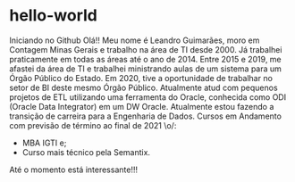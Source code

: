 # hello-world
Iniciando no Github
Olá!!
Meu nome é Leandro Guimarães, moro em Contagem Minas Gerais e trabalho na área de TI desde 2000.
Já trabalhei praticamente em todas as áreas até o ano de 2014.
Entre 2015 e 2019, me afastei da área de TI e trabalhei ministrando aulas de um sistema para um Órgão Público do Estado.
Em 2020, tive a oportunidade de trabalhar no setor de BI deste mesmo Órgão Público.
Atualmente atud com pequenos projetos de ETL utilizando uma ferramenta do Oracle, conhecida como ODI (Oracle Data Integrator) em um DW Oracle.
Atualmente estou fazendo a transição de carreira para a Engenharia de Dados.
Cursos em Andamento com previsão de término ao final de 2021 \o/:
- MBA IGTI e;
- Curso mais técnico pela Semantix.

Até o momento está interessante!!!
